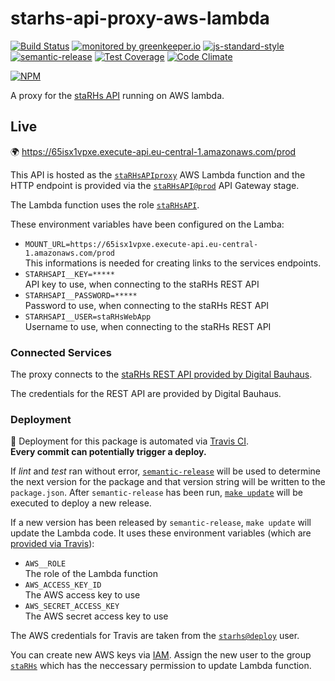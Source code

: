 # starhs-api-proxy-aws-lambda
  
[![Build Status](https://travis-ci.org/ResourcefulHumans/starhs-api-proxy-aws-lambda.svg?branch=master)](https://travis-ci.org/ResourcefulHumans/starhs-api-proxy-aws-lambda)
[![monitored by greenkeeper.io](https://img.shields.io/badge/greenkeeper.io-monitored-brightgreen.svg)](http://greenkeeper.io/) 
[![js-standard-style](https://img.shields.io/badge/code%20style-standard-brightgreen.svg)](http://standardjs.com/)
[![semantic-release](https://img.shields.io/badge/semver-semantic%20release-e10079.svg)](https://github.com/semantic-release/semantic-release)
[![Test Coverage](https://codeclimate.com/github/ResourcefulHumans/starhs-api-proxy-aws-lambda/badges/coverage.svg)](https://codeclimate.com/github/ResourcefulHumans/starhs-api-proxy-aws-lambda/coverage)
[![Code Climate](https://codeclimate.com/github/ResourcefulHumans/starhs-api-proxy-aws-lambda/badges/gpa.svg)](https://codeclimate.com/github/ResourcefulHumans/starhs-api-proxy-aws-lambda)

[![NPM](https://nodei.co/npm/starhs-api-proxy-aws-lambda.png?downloads=true&downloadRank=true&stars=true)](https://nodei.co/npm/starhs-api-proxy-aws-lambda/)

A proxy for the [staRHs API](https://github.com/ResourcefulHumans/staRHs-api) running on AWS lambda.

## Live

:earth_africa: <https://65isx1vpxe.execute-api.eu-central-1.amazonaws.com/prod>

This API is hosted as the [`staRHsAPIproxy`](https://eu-central-1.console.aws.amazon.com/lambda/home?region=eu-central-1#/functions/staRHsAPIproxy?tab=code) AWS Lambda function and the HTTP endpoint is provided via the [`staRHsAPI@prod`](https://eu-central-1.console.aws.amazon.com/apigateway/home?region=eu-central-1#/apis/65isx1vpxe/stages/prod) API Gateway stage. 

The Lambda function uses the role [`staRHsAPI`](https://console.aws.amazon.com/iam/home?region=eu-central-1#/roles/staRHsAPI).

These environment variables have been configured on the Lamba:

 * `MOUNT_URL=https://65isx1vpxe.execute-api.eu-central-1.amazonaws.com/prod`  
    This informations is needed for creating links to the services endpoints.
 * `STARHSAPI__KEY=*****`  
    API key to use, when connecting to the staRHs REST API
 * `STARHSAPI__PASSWORD=*****`  
    Password to use, when connecting to the staRHs REST API
 * `STARHSAPI__USER=staRHsWebApp`  
    Username to use, when connecting to the staRHs REST API

### Connected Services

The proxy connects to the [staRHs REST API provided by Digital Bauhaus](https://github.com/ResourcefulHumans/wiki/wiki/staRHs#rest-api).

The credentials for the REST API are provided by Digital Bauhaus.

### Deployment

:rocket: Deployment for this package is automated via [Travis CI](https://github.com/ResourcefulHumans/starhs-api-proxy-aws-lambda/blob/master/.travis.yml).  
**Every commit can potentially trigger a deploy.**

If *lint* and *test* ran without error, [`semantic-release`](https://github.com/semantic-release/semantic-release) will be used to determine the next version for the package and that version string will be written to the `package.json`. After `semantic-release` has been run, [`make update`](https://github.com/ResourcefulHumans/starhs-api-proxy-aws-lambda/blob/master/Makefile) will be executed to deploy a new release. 

If a new version has been released by `semantic-release`, `make update` will update the Lambda code. It uses these environment variables (which are [provided via Travis](https://travis-ci.org/ResourcefulHumans/starhs-api-proxy-aws-lambda/settings)):

 * `AWS__ROLE`  
   The role of the Lambda function
 * `AWS_ACCESS_KEY_ID`  
   The AWS access key to use
 * `AWS_SECRET_ACCESS_KEY`  
   The AWS secret access key to use

The AWS credentials for Travis are taken from the [`starhs@deploy`](https://console.aws.amazon.com/iam/home?region=eu-central-1#/users/starhs@deploy) user.
     
You can create new AWS keys via [IAM](https://console.aws.amazon.com/iam/home?region=eu-central-1). Assign the new user to the group [`staRHs`](https://console.aws.amazon.com/iam/home?region=eu-central-1#/groups/staRHs) which has the neccessary permission to update Lambda function.

